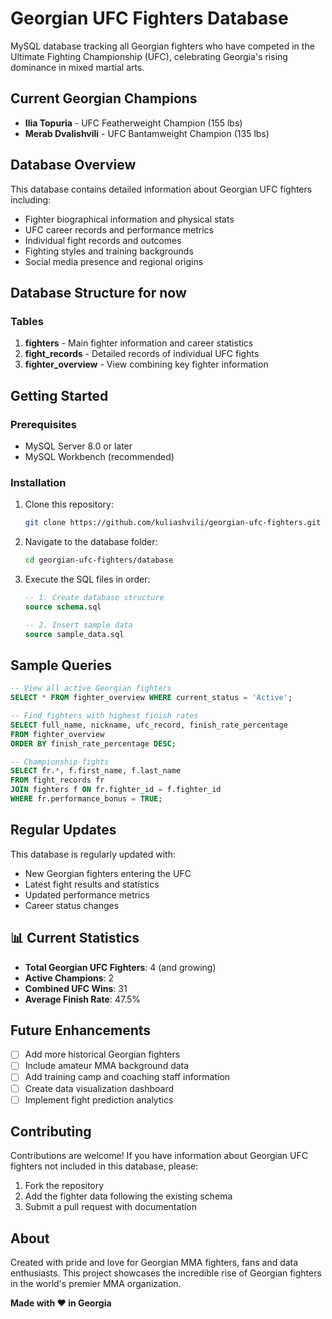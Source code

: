 # Georgian UFC Fighters Database

MySQL database tracking all Georgian fighters who have competed in the Ultimate Fighting Championship (UFC), celebrating Georgia's rising dominance in mixed martial arts.

##  Current Georgian Champions
- **Ilia Topuria** - UFC Featherweight Champion (155 lbs)
- **Merab Dvalishvili** - UFC Bantamweight Champion (135 lbs)

## Database Overview

This database contains detailed information about Georgian UFC fighters including:
- Fighter biographical information and physical stats
- UFC career records and performance metrics
- Individual fight records and outcomes
- Fighting styles and training backgrounds
- Social media presence and regional origins

## Database Structure for now

### Tables
1. **fighters** - Main fighter information and career statistics
2. **fight_records** - Detailed records of individual UFC fights
3. **fighter_overview** - View combining key fighter information


## Getting Started

### Prerequisites
- MySQL Server 8.0 or later
- MySQL Workbench (recommended)

### Installation
1. Clone this repository:
   ```bash
   git clone https://github.com/kuliashvili/georgian-ufc-fighters.git
   ```

2. Navigate to the database folder:
   ```bash
   cd georgian-ufc-fighters/database
   ```

3. Execute the SQL files in order:
   ```sql
   -- 1. Create database structure
   source schema.sql
   
   -- 2. Insert sample data
   source sample_data.sql
   ```

## Sample Queries

```sql
-- View all active Georgian fighters
SELECT * FROM fighter_overview WHERE current_status = 'Active';

-- Find fighters with highest finish rates
SELECT full_name, nickname, ufc_record, finish_rate_percentage 
FROM fighter_overview 
ORDER BY finish_rate_percentage DESC;

-- Championship fights
SELECT fr.*, f.first_name, f.last_name 
FROM fight_records fr
JOIN fighters f ON fr.fighter_id = f.fighter_id
WHERE fr.performance_bonus = TRUE;
```

##  Regular Updates

This database is regularly updated with:
- New Georgian fighters entering the UFC
- Latest fight results and statistics
- Updated performance metrics
- Career status changes

## 📊 Current Statistics
- **Total Georgian UFC Fighters**: 4 (and growing)
- **Active Champions**: 2
- **Combined UFC Wins**: 31
- **Average Finish Rate**: 47.5%

## Future Enhancements
- [ ] Add more historical Georgian fighters
- [ ] Include amateur MMA background data
- [ ] Add training camp and coaching staff information
- [ ] Create data visualization dashboard
- [ ] Implement fight prediction analytics

## Contributing
Contributions are welcome! If you have information about Georgian UFC fighters not included in this database, please:
1. Fork the repository
2. Add the fighter data following the existing schema
3. Submit a pull request with documentation

## About
Created with pride and love for Georgian MMA fighters, fans and data enthusiasts. This project showcases the incredible rise of Georgian fighters in the world's premier MMA organization.

**Made with ❤️ in Georgia**
